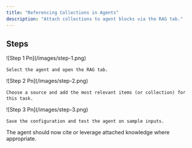 ```yaml
---
title: "Referencing Collections in Agents"
description: "Attach collections to agent blocks via the RAG tab."
---
```


## Steps

<Steps>
  <Step title="Open the agent block">
    ![Step 1 Pn](/images/step-1.png)

    Select the agent and open the RAG tab.
  </Step>
  <Step title="Select data source and items">
    ![Step 2 Pn](/images/step-2.png)

    Choose a source and add the most relevant items (or collection) for this task.
  </Step>
  <Step title="Save and test">
    ![Step 3 Pn](/images/step-3.png)

    Save the configuration and test the agent on sample inputs.
  </Step>
</Steps>

<Check>
  The agent should now cite or leverage attached knowledge where appropriate.
</Check>